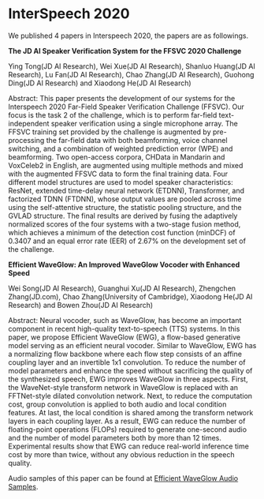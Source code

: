 # InterSpeech 2020

We published 4 papers in Interspeech 2020, the papers are as followings.

**The JD AI Speaker Verification System for the FFSVC 2020 Challenge**

Ying Tong(JD AI Research), Wei Xue(JD AI Research), Shanluo Huang(JD AI Research), Lu Fan(JD AI Research), Chao Zhang(JD AI Research), Guohong Ding(JD AI Research) and Xiaodong He(JD AI Research)

Abstract: This paper presents the development of our systems for the Interspeech 2020 Far-Field Speaker Verification Challenge (FFSVC). Our focus is the task 2 of the challenge, which is to perform far-field text-independent speaker verification using a single microphone array. The FFSVC training set provided by the challenge is augmented by pre-processing the far-field data with both beamforming, voice channel switching, and a combination of weighted prediction error (WPE) and beamforming. Two open-access corpora, CHData in Mandarin and VoxCeleb2 in English, are augmented using multiple methods and mixed with the augmented FFSVC data to form the final training data. Four different model structures are used to model speaker characteristics: ResNet, extended time-delay neural network (ETDNN), Transformer, and factorized TDNN (FTDNN), whose output values are pooled across time using the self-attentive structure, the statistic pooling structure, and the GVLAD structure. The final results are derived by fusing the adaptively normalized scores of the four systems with a two-stage fusion method, which achieves a minimum of the detection cost function (minDCF) of 0.3407 and an equal error rate (EER) of 2.67% on the development set of the challenge.


**Efficient WaveGlow: An Improved WaveGlow Vocoder with Enhanced Speed**

Wei Song(JD AI Research), Guanghui Xu(JD AI Research), Zhengchen Zhang(JD.com), Chao Zhang(University of Cambridge), Xiaodong He(JD AI Research) and Bowen Zhou(JD AI Research)

Abstract: Neural vocoder, such as WaveGlow, has become an important component in recent high-quality text-to-speech (TTS) systems. In this paper, we propose Efficient WaveGlow (EWG), a flow-based generative model serving as an efficient neural vocoder. Similar to WaveGlow, EWG has a normalizing flow backbone where each flow step consists of an affine coupling layer and an invertible 1x1 convolution. To reduce the number of model parameters and enhance the speed without sacrificing the quality of the synthesized speech, EWG improves WaveGlow in three aspects. First, the WaveNet-style transform network in WaveGlow is replaced with an FFTNet-style dilated convolution network. Next, to reduce the computation cost, group convolution is applied to both audio and local condition features. At last, the local condition is shared among the transform network layers in each coupling layer. As a result, EWG can reduce the number of floating-point operations (FLOPs) required to generate one-second audio and the number of model parameters both by more than 12 times. Experimental results show that EWG can reduce real-world inference time cost by more than twice, without any obvious reduction in the speech quality.

Audio samples of this paper can be found at [Efficient WaveGlow Audio Samples](http://weixsong.github.io/demos/EfficientWaveGlow/index.html).



